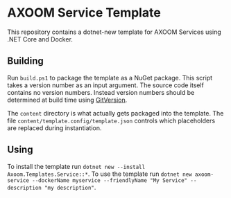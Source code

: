 # AXOOM Service Template

This repository contains a dotnet-new template for AXOOM Services using .NET Core and Docker.

## Building

Run `build.ps1` to package the template as a NuGet package.
This script takes a version number as an input argument. The source code itself contains no version numbers. Instead version numbers should be determined at build time using [GitVersion](http://gitversion.readthedocs.io/).

The `content` directory is what actually gets packaged into the template. The file `content/template.config/template.json` controls which placeholders are replaced during instantiation.

## Using

To install the template run `dotnet new --install Axoom.Templates.Service::*`.
To use the template run `dotnet new axoom-service --dockerName myservice --friendlyName "My Service" --description "my description"`.
